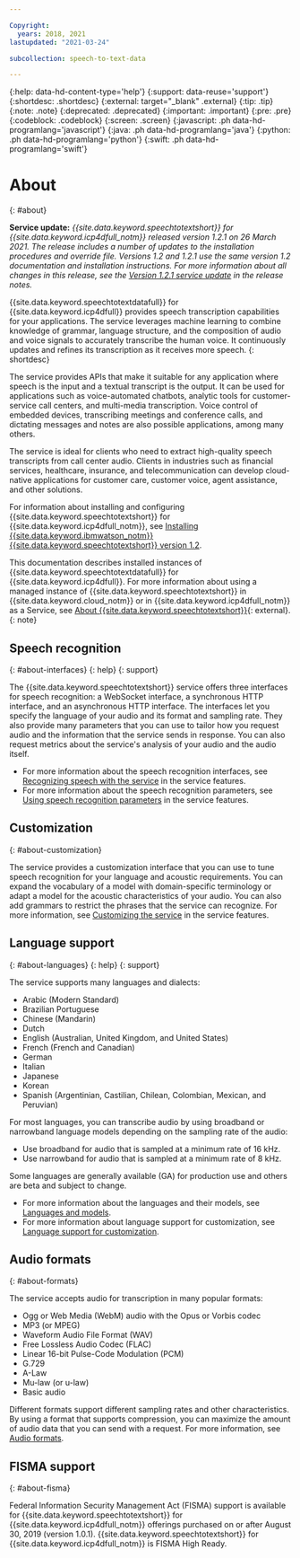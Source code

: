 ```yaml
---

Copyright:
  years: 2018, 2021
lastupdated: "2021-03-24"

subcollection: speech-to-text-data

---
```


{:help: data-hd-content-type='help'}
{:support: data-reuse='support'}
{:shortdesc: .shortdesc}
{:external: target="_blank" .external}
{:tip: .tip}
{:note: .note}
{:deprecated: .deprecated}
{:important: .important}
{:pre: .pre}
{:codeblock: .codeblock}
{:screen: .screen}
{:javascript: .ph data-hd-programlang='javascript'}
{:java: .ph data-hd-programlang='java'}
{:python: .ph data-hd-programlang='python'}
{:swift: .ph data-hd-programlang='swift'}

# About
{: #about}

**Service update:** *{{site.data.keyword.speechtotextshort}} for {{site.data.keyword.icp4dfull_notm}} released version 1.2.1 on 26 March 2021. The release includes a number of updates to the installation procedures and override file. Versions 1.2 and 1.2.1 use the same version 1.2 documentation and installation instructions. For more information about all changes in this release, see the [Version 1.2.1 service update](/docs/speech-to-text-data?topic=speech-to-text-data-release-notes#v121) in the release notes.*

{{site.data.keyword.speechtotextdatafull}} for {{site.data.keyword.icp4dfull}} provides speech transcription capabilities for your applications. The service leverages machine learning to combine knowledge of grammar, language structure, and the composition of audio and voice signals to accurately transcribe the human voice. It continuously updates and refines its transcription as it receives more speech.
{: shortdesc}

The service provides APIs that make it suitable for any application where speech is the input and a textual transcript is the output. It can be used for applications such as voice-automated chatbots, analytic tools for customer-service call centers, and multi-media transcription. Voice control of embedded devices, transcribing meetings and conference calls, and dictating messages and notes are also possible applications, among many others.

The service is ideal for clients who need to extract high-quality speech transcripts from call center audio. Clients in industries such as financial services, healthcare, insurance, and telecommunication can develop cloud-native applications for customer care, customer voice, agent assistance, and other solutions.

For information about installing and configuring {{site.data.keyword.speechtotextshort}} for {{site.data.keyword.icp4dfull_notm}}, see [Installing {{site.data.keyword.ibmwatson_notm}} {{site.data.keyword.speechtotextshort}} version 1.2](/docs/speech-to-text-data?topic=speech-to-text-data-speech-install-12).

This documentation describes installed instances of {{site.data.keyword.speechtotextdatafull}} for {{site.data.keyword.icp4dfull}}. For more information about using a managed instance of {{site.data.keyword.speechtotextshort}} in {{site.data.keyword.cloud_notm}} or in {{site.data.keyword.icp4dfull_notm}} as a Service, see [About {{site.data.keyword.speechtotextshort}}](https://{DomainName}/docs/speech-to-text?topic=speech-to-text-about#about){: external}.
{: note}

## Speech recognition
{: #about-interfaces}
{: help}
{: support}

The {{site.data.keyword.speechtotextshort}} service offers three interfaces for speech recognition: a WebSocket interface, a synchronous HTTP interface, and an asynchronous HTTP interface. The interfaces let you specify the language of your audio and its format and sampling rate. They also provide many parameters that you can use to tailor how you request audio and the information that the service sends in response. You can also request metrics about the service's analysis of your audio and the audio itself.

-   For more information about the speech recognition interfaces, see [Recognizing speech with the service](/docs/speech-to-text-data?topic=speech-to-text-data-service-features#features-recognition) in the service features.
-   For more information about the speech recognition parameters, see [Using speech recognition parameters](/docs/speech-to-text-data?topic=speech-to-text-data-service-features#features-parameters) in the service features.

## Customization
{: #about-customization}

The service provides a customization interface that you can use to tune speech recognition for your language and acoustic requirements. You can expand the vocabulary of a model with domain-specific terminology or adapt a model for the acoustic characteristics of your audio. You can also add grammars to restrict the phrases that the service can recognize. For more information, see [Customizing the service](/docs/speech-to-text-data?topic=speech-to-text-data-service-features#features-customization) in the service features.

## Language support
{: #about-languages}
{: help}
{: support}

The service supports many languages and dialects:

-   Arabic (Modern Standard)
-   Brazilian Portuguese
-   Chinese (Mandarin)
-   Dutch
-   English (Australian, United Kingdom, and United States)
-   French (French and Canadian)
-   German
-   Italian
-   Japanese
-   Korean
-   Spanish (Argentinian, Castilian, Chilean, Colombian, Mexican, and Peruvian)

For most languages, you can transcribe audio by using broadband or narrowband language models depending on the sampling rate of the audio:

-   Use broadband for audio that is sampled at a minimum rate of 16 kHz.
-   Use narrowband for audio that is sampled at a minimum rate of 8 kHz.

Some languages are generally available (GA) for production use and others are beta and subject to change.

-   For more information about the languages and their models, see [Languages and models](/docs/speech-to-text-data?topic=speech-to-text-data-models).
-   For more information about language support for customization, see [Language support for customization](/docs/speech-to-text-data?topic=speech-to-text-data-customization#languageSupport).

## Audio formats
{: #about-formats}

The service accepts audio for transcription in many popular formats:

-   Ogg or Web Media (WebM) audio with the Opus or Vorbis codec
-   MP3 (or MPEG)
-   Waveform Audio File Format (WAV)
-   Free Lossless Audio Codec (FLAC)
-   Linear 16-bit Pulse-Code Modulation (PCM)
-   G.729
-   A-Law
-   Mu-law (or u-law)
-   Basic audio

Different formats support different sampling rates and other characteristics. By using a format that supports compression, you can maximize the amount of audio data that you can send with a request. For more information, see [Audio formats](/docs/speech-to-text-data?topic=speech-to-text-data-audio-formats).

## FISMA support
{: #about-fisma}

Federal Information Security Management Act (FISMA) support is available for {{site.data.keyword.speechtotextshort}} for {{site.data.keyword.icp4dfull_notm}} offerings purchased on or after August 30, 2019 (version 1.0.1). {{site.data.keyword.speechtotextshort}} for {{site.data.keyword.icp4dfull_notm}} is FISMA High Ready.
